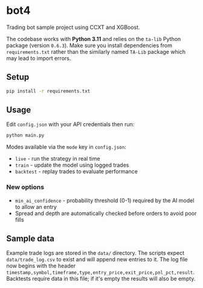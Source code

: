 # bot4

Trading bot sample project using CCXT and XGBoost.

The codebase works with **Python 3.11** and relies on the `ta-lib` Python
package (version `0.6.3`). Make sure you install dependencies from
`requirements.txt` rather than the similarly named `TA-Lib` package which may
lead to import errors.

## Setup

```bash
pip install -r requirements.txt
```

## Usage

Edit `config.json` with your API credentials then run:

```bash
python main.py
```

Modes available via the `mode` key in `config.json`:

* `live` - run the strategy in real time
* `train` - update the model using logged trades
* `backtest` - replay trades to evaluate performance

### New options

* `min_ai_confidence` - probability threshold (0-1) required by the AI model to allow an entry
* Spread and depth are automatically checked before orders to avoid poor fills

## Sample data

Example trade logs are stored in the `data/` directory. The scripts
expect `data/trade_log.csv` to exist and will append new entries to it.
The log file now begins with the header `timestamp,symbol,timeframe,type,entry_price,exit_price,pnl_pct,result`.
Backtests require data in this file; if it's empty the results will also be empty.
